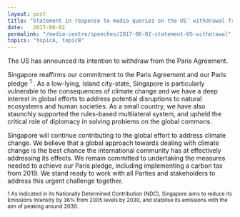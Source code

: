 ```yaml
---
layout: post
title: "Statement in response to media queries on the US' withdrawal from the Paris Agreement"
date:   2017-06-02
permalink: "/media-centre/speeches/2017-06-02-statement-US-withdrawal"
topics: "topicA, topicB"
---
```


The US has announced its intention to withdraw from the Paris Agreement.

Singapore reaffirms our commitment to the Paris Agreement and our Paris pledge <sup>1</sup> . As a low-lying, island city-state, Singapore is particularly vulnerable to the consequences of climate change and we have a deep interest in global efforts to address potential disruptions to natural ecosystems and human societies. As a small country, we have also staunchly supported the rules-based multilateral system, and upheld the critical role of diplomacy in solving problems on the global commons.

Singapore will continue contributing to the global effort to address climate change. We believe that a global approach towards dealing with climate change is the best chance the international community has at effectively addressing its effects. We remain committed to undertaking the measures needed to achieve our Paris pledge, including implementing a carbon tax from 2019. We stand ready to work with all Parties and stakeholders to address this urgent challenge together.

<sup>1 As indicated in its Nationally Determined Contribution (NDC), Singapore aims to reduce its Emissions Intensity by 36% from 2005 levels by 2030, and stabilise its emissions with the aim of peaking around 2030. </sup>
